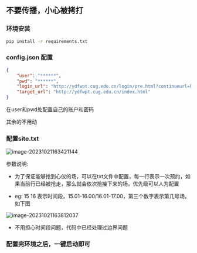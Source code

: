 ## 不要传播，小心被拷打

### 环境安装

```bash
pip install -r requirements.txt
```



### config.json 配置

```json
{
    "user": "******",
    "pwd": "******",
    "login_url": "http://ydfwpt.cug.edu.cn/login/pre.html?continueurl=http://ydfwpt.cug.edu.cn/product/show.html?id=1",
    "target_url": "http://ydfwpt.cug.edu.cn/index.html"
}

```

在user和pwd处配置自己的账户和密码

其余的不用动

### 配置site.txt

![image-20231021163421144](C:\Users\wh\Desktop\badminton\images\image-20231021163421144.png)

参数说明:

- 为了保证能够抢到心仪的场，可以在txt文件中配置，每一行表示一次预约，如果当前行已经被抢走，那么就会依次抢接下来的场，优先级可以人为配置

- eg: 15 16 表示时间段，15.01-16.00/16.01-17.00，第三个数字表示第几号场，如下图

  

![image-20231021163812037](C:\Users\wh\Desktop\badminton\images\image-20231021163812037.png)

- 不用担心时间段问题，代码中已经处理过边界问题



### 配置完环境之后，一键启动即可